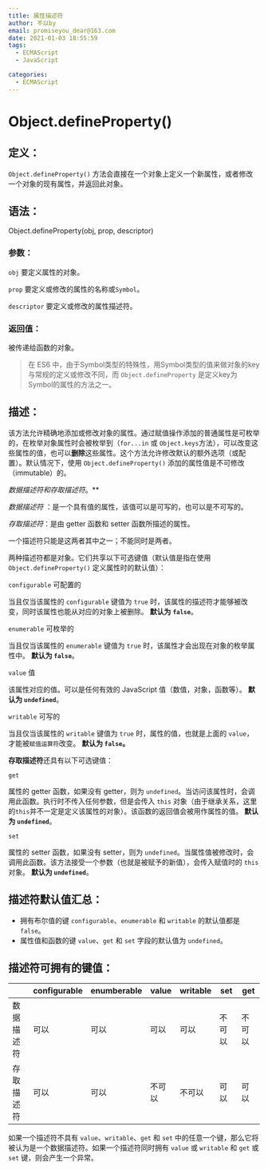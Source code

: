 ```yaml
---
title: 属性描述符
author: 不以by
email: promiseyou_dear@163.com
date: 2021-01-03 18:55:59
tags: 
  - ECMAScript
  - JavaScript

categories: 
  - ECMAScript
---
```


# Object.defineProperty()

## 定义：

`Object.defineProperty()` 方法会直接在一个对象上定义一个新属性，或者修改一个对象的现有属性，并返回此对象。

## 语法：

Object.defineProperty(obj,  prop,  descriptor)

### 参数：

`obj`  要定义属性的对象。

`prop`  要定义或修改的属性的名称或`Symbol`。

`descriptor`  要定义或修改的属性描述符。

### 返回值：

被传递给函数的对象。

> 在 ES6 中，由于Symbol类型的特殊性，用Symbol类型的值来做对象的key与常规的定义或修改不同，而 `Object.defineProperty` 是定义key为Symbol的属性的方法之一。

## 描述：

该方法允许精确地添加或修改对象的属性。通过赋值操作添加的普通属性是可枚举的，在枚举对象属性时会被枚举到（`for...in` 或 `Object.keys`方法），可以改变这些属性的值，也可以**删除**这些属性。这个方法允许修改默认的额外选项（或配置）。默认情况下，使用 `Object.defineProperty()` 添加的属性值是不可修改（immutable）的。

***数据描述符*和*存取描述符*。**

*数据描述符* ：是一个具有值的属性，该值可以是可写的，也可以是不可写的。

*存取描述符*：是由 getter 函数和 setter 函数所描述的属性。

一个描述符只能是这两者其中之一；不能同时是两者。

两种描述符都是对象。它们共享以下可选键值（默认值是指在使用 `Object.defineProperty()` 定义属性时的默认值）：

`configurable`   可配置的

当且仅当该属性的 `configurable` 键值为 `true` 时，该属性的描述符才能够被改变，同时该属性也能从对应的对象上被删除。
**默认为** **`false`**。

`enumerable`    可枚举的

当且仅当该属性的 `enumerable` 键值为 `true` 时，该属性才会出现在对象的枚举属性中。
**默认为 `false`**。

`value`    值

该属性对应的值。可以是任何有效的 JavaScript 值（数值，对象，函数等）。
**默认为 `undefined`**。

`writable`   可写的

当且仅当该属性的 `writable` 键值为 `true` 时，属性的值，也就是上面的 `value`，才能被`赋值运算符`改变。
**默认为 `false`。**



**存取描述符**还具有以下可选键值：

`get`

属性的 getter 函数，如果没有 getter，则为 `undefined`。当访问该属性时，会调用此函数。执行时不传入任何参数，但是会传入 `this` 对象（由于继承关系，这里的`this`并不一定是定义该属性的对象）。该函数的返回值会被用作属性的值。
**默认为 `undefined`**。

`set`

属性的 setter 函数，如果没有 setter，则为 `undefined`。当属性值被修改时，会调用此函数。该方法接受一个参数（也就是被赋予的新值），会传入赋值时的 `this` 对象。
**默认为 `undefined`**。

## 描述符默认值汇总：

- 拥有布尔值的键 `configurable`、`enumerable` 和 `writable` 的默认值都是 `false`。
- 属性值和函数的键 `value`、`get` 和 `set` 字段的默认值为 `undefined`。

## 描述符可拥有的键值：

|            | configurable | enumberable | value  | writable | set    | get    |
| ---------- | ------------ | ----------- | ------ | -------- | ------ | ------ |
| 数据描述符 | 可以         | 可以        | 可以   | 可以     | 不可以 | 不可以 |
| 存取描述符 | 可以         | 可以        | 不可以 | 不可以   | 可以   | 可以   |

如果一个描述符不具有 `value`、`writable`、`get` 和 `set` 中的任意一个键，那么它将被认为是一个数据描述符。如果一个描述符同时拥有 `value` 或 `writable` 和 `get` 或 `set` 键，则会产生一个异常。
